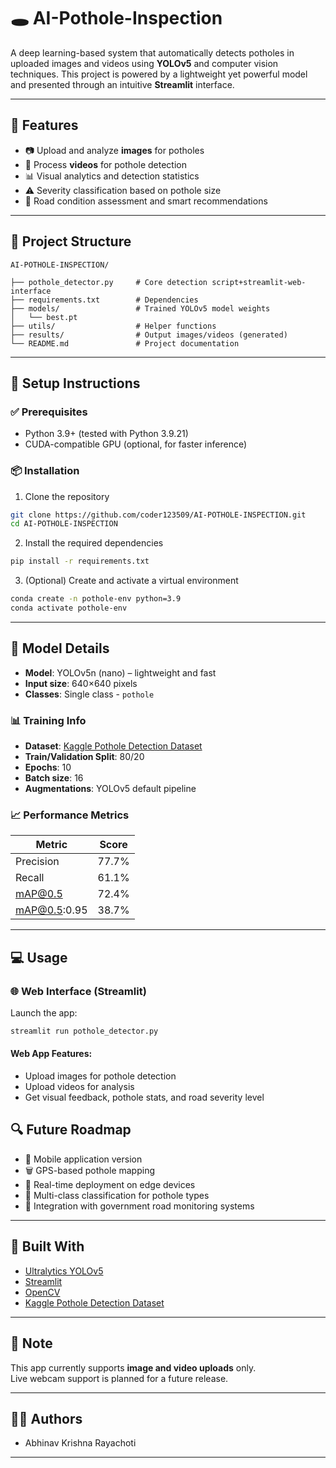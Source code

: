 # 🕳️ AI-Pothole-Inspection

A deep learning-based system that automatically detects potholes in uploaded images and videos using **YOLOv5** and computer vision techniques. This project is powered by a lightweight yet powerful model and presented through an intuitive **Streamlit** interface.

---

## 🚀 Features

- 📷 Upload and analyze **images** for potholes  
- 🎥 Process **videos** for pothole detection  
- 📊 Visual analytics and detection statistics  
- ⚠️ Severity classification based on pothole size  
- 🚣️ Road condition assessment and smart recommendations  

---

## 📁 Project Structure

```
AI-POTHOLE-INSPECTION/
                  
├── pothole_detector.py     # Core detection script+streamlit-web-interface
├── requirements.txt        # Dependencies
├── models/                 # Trained YOLOv5 model weights
│   └── best.pt
├── utils/                  # Helper functions
├── results/                # Output images/videos (generated)
└── README.md               # Project documentation
```

---

## 💪 Setup Instructions

### ✅ Prerequisites

- Python 3.9+ (tested with Python 3.9.21)  
- CUDA-compatible GPU (optional, for faster inference)

### 📦 Installation

1. Clone the repository  
```bash
git clone https://github.com/coder123509/AI-POTHOLE-INSPECTION.git
cd AI-POTHOLE-INSPECTION
```

2. Install the required dependencies  
```bash
pip install -r requirements.txt
```

3. (Optional) Create and activate a virtual environment  
```bash
conda create -n pothole-env python=3.9
conda activate pothole-env
```

---

## 🧠 Model Details

- **Model**: YOLOv5n (nano) – lightweight and fast  
- **Input size**: 640×640 pixels  
- **Classes**: Single class - `pothole`

### 📊 Training Info

- **Dataset**: [Kaggle Pothole Detection Dataset](https://www.kaggle.com/datasets)  
- **Train/Validation Split**: 80/20  
- **Epochs**: 10  
- **Batch size**: 16  
- **Augmentations**: YOLOv5 default pipeline

### 📈 Performance Metrics

| Metric      | Score  |
|-------------|--------|
| Precision   | 77.7%  |
| Recall      | 61.1%  |
| mAP@0.5     | 72.4%  |
| mAP@0.5:0.95| 38.7%  |

---

## 💻 Usage

### 🌐 Web Interface (Streamlit)

Launch the app:
```bash
streamlit run pothole_detector.py
```

#### Web App Features:
- Upload images for pothole detection
- Upload videos for analysis
- Get visual feedback, pothole stats, and road severity level



## 🔍 Future Roadmap

- 📱 Mobile application version  
- 🗑️ GPS-based pothole mapping  
- 📶 Real-time deployment on edge devices  
- 🧠 Multi-class classification for pothole types  
- 🏡 Integration with government road monitoring systems  

---

## 🤝 Built With

- [Ultralytics YOLOv5](https://github.com/ultralytics/yolov5)  
- [Streamlit](https://streamlit.io)  
- [OpenCV](https://opencv.org)  
- [Kaggle Pothole Detection Dataset](https://www.kaggle.com)  

---

## 📌 Note

This app currently supports **image and video uploads** only.  
Live webcam support is planned for a future release.

---



## 👨‍💼 Authors

- Abhinav Krishna Rayachoti
  
  
---


